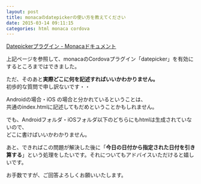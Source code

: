 ```yaml
---
layout: post
title: monacaのdatepickerの使い方を教えてください
date: 2015-03-14 09:11:15
categories: html monaca cordova
---
```

<!-- {% raw %} -->
<p><a href="http://docs.monaca.mobi/2.9/ja/reference/phonegap_plugin/datepicker/" rel="nofollow">Datepickerプラグイン - Monacaドキュメント</a></p>

<p>上記ページを参照して、monacaのCordovaプラグイン「datepicker」を有効にするところまではできました。</p>

<p>ただ、そのあと<strong>実際どこに何を記述すればいいかわかりません。</strong><br>
初歩的な質問で申し訳ないです・・</p>

<p>Androidの場合・iOS の場合と分かれているということは、<br>
共通のindex.htmlに記述してもだめということかもしれません。</p>

<p>でも、Androidフォルダ・iOSフォルダ以下のどちらにもhtmlは生成されていないので、<br>
どこに書けばいいかわかりません。</p>

<p>あと、できればこの問題が解決した後に「<strong>今日の日付から指定された日付を引き算する</strong>」という処理をしたいです。それについてもアドバイスいただけると嬉しいです。</p>

<p>お手数ですが、ご回答よろしくお願いいたします。</p>
<!-- {% endraw %} -->
